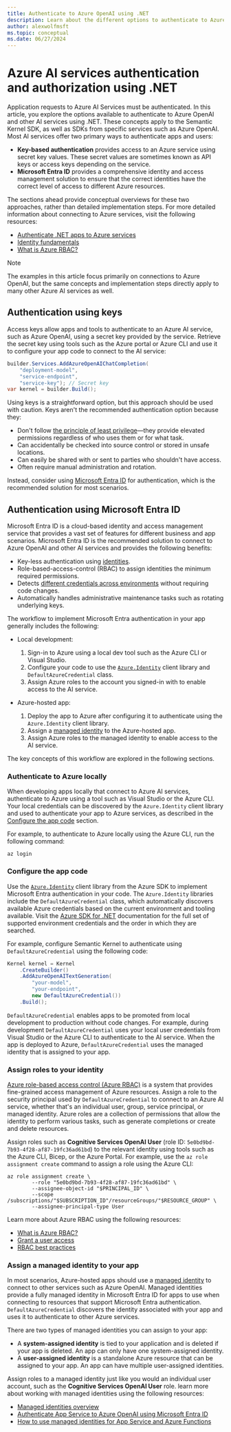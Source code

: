 ```yaml
---
title: Authenticate to Azure OpenAI using .NET
description: Learn about the different options to authenticate to Azure OpenAI and other services using .NET
author: alexwolfmsft
ms.topic: conceptual
ms.date: 06/27/2024
---
```


# Azure AI services authentication and authorization using .NET

Application requests to Azure AI Services must be authenticated. In this article, you explore the options available to authenticate to Azure OpenAI and other AI services using .NET. These concepts apply to the Semantic Kernel SDK, as well as SDKs from specific services such as Azure OpenAI. Most AI services offer two primary ways to authenticate apps and users:

- **Key-based authentication** provides access to an Azure service using secret key values. These secret values are sometimes known as API keys or access keys depending on the service.
- **Microsoft Entra ID** provides a comprehensive identity and access management solution to ensure that the correct identities have the correct level of access to different Azure resources.

The sections ahead provide conceptual overviews for these two approaches, rather than detailed implementation steps. For more detailed information about connecting to Azure services, visit the following resources:

- [Authenticate .NET apps to Azure services](/dotnet/azure/sdk/authentication/)
- [Identity fundamentals](/entra/fundamentals/identity-fundamental-concepts)
- [What is Azure RBAC?](/azure/role-based-access-control/overview)

> [!NOTE]
> The examples in this article focus primarily on connections to Azure OpenAI, but the same concepts and implementation steps directly apply to many other Azure AI services as well.

## Authentication using keys

Access keys allow apps and tools to authenticate to an Azure AI service, such as Azure OpenAI, using a secret key provided by the service. Retrieve the secret key using tools such as the Azure portal or Azure CLI and use it to configure your app code to connect to the AI service:

```csharp
builder.Services.AddAzureOpenAIChatCompletion(
    "deployment-model",
    "service-endpoint",
    "service-key"); // Secret key
var kernel = builder.Build();
```

Using keys is a straightforward option, but this approach should be used with caution. Keys aren't the recommended authentication option because they:

- Don't follow [the principle of least privilege](/entra/identity-platform/secure-least-privileged-access)—they provide elevated permissions regardless of who uses them or for what task.
- Can accidentally be checked into source control or stored in unsafe locations.
- Can easily be shared with or sent to parties who shouldn't have access.
- Often require manual administration and rotation.

Instead, consider using [Microsoft Entra ID](/#explore-microsoft-entra-id) for authentication, which is the recommended solution for most scenarios.

## Authentication using Microsoft Entra ID

Microsoft Entra ID is a cloud-based identity and access management service that provides a vast set of features for different business and app scenarios. Microsoft Entra ID is the recommended solution to connect to Azure OpenAI and other AI services and provides the following benefits:

- Key-less authentication using [identities](/entra/fundamentals/identity-fundamental-concepts).
- Role-based-access-control (RBAC) to assign identities the minimum required permissions.
- Detects [different credentials across environments](/dotnet/api/azure.identity.defaultazurecredential) without requiring code changes.
- Automatically handles administrative maintenance tasks such as rotating underlying keys.

The workflow to implement Microsoft Entra authentication in your app generally includes the following:

- Local development:
    1. Sign-in to Azure using a local dev tool such as the Azure CLI or Visual Studio.
    1. Configure your code to use the [`Azure.Identity`](/dotnet/api/overview/azure/identity-readme) client library and `DefaultAzureCredential` class.
    1. Assign Azure roles to the account you signed-in with to enable access to the AI service.

- Azure-hosted app:
    1. Deploy the app to Azure after configuring it to authenticate using the `Azure.Identity` client library.
    1. Assign a [managed identity](/entra/identity/managed-identities-azure-resources/overview) to the Azure-hosted app.
    1. Assign Azure roles to the managed identity to enable access to the AI service.

The key concepts of this workflow are explored in the following sections.

### Authenticate to Azure locally

When developing apps locally that connect to Azure AI services, authenticate to Azure using a tool such as Visual Studio or the Azure CLI. Your local credentials can be discovered by the `Azure.Identity` client library and used to authenticate your app to Azure services, as described in the [Configure the app code](/#configure-your-app-code) section.

For example, to authenticate to Azure locally using the Azure CLI, run the following command:

```azurecli
az login
```

### Configure the app code

Use the [`Azure.Identity`](/dotnet/api/overview/azure/identity-readme) client library from the Azure SDK to implement Microsoft Entra authentication in your code. The `Azure.Identity` libraries include the `DefaultAzureCredential` class, which automatically discovers available Azure credentials based on the current environment and tooling available. Visit the [Azure SDK for .NET](/dotnet/api/azure.identity.defaultazurecredential) documentation for the full set of supported environment credentials and the order in which they are searched.

For example, configure Semantic Kernel to authenticate using `DefaultAzureCredential` using the following code:

```csharp
Kernel kernel = Kernel
    .CreateBuilder()
    .AddAzureOpenAITextGeneration(
        "your-model",
        "your-endpoint",
        new DefaultAzureCredential())
    .Build();
```

`DefaultAzureCredential` enables apps to be promoted from local development to production without code changes. For example, during development `DefaultAzureCredential` uses your local user credentials from Visual Studio or the Azure CLI to authenticate to the AI service. When the app is deployed to Azure, `DefaultAzureCredential` uses the managed identity that is assigned to your app.

### Assign roles to your identity

[Azure role-based access control (Azure RBAC)](/azure/role-based-access-control) is a system that provides fine-grained access management of Azure resources. Assign a role to the security principal used by `DefaultAzureCredential` to connect to an Azure AI service, whether that's an individual user, group, service principal, or managed identity. Azure roles are a collection of permissions that allow the identity to perform various tasks, such as generate completions or create and delete resources.

Assign roles such as **Cognitive Services OpenAI User** (role ID: `5e0bd9bd-7b93-4f28-af87-19fc36ad61bd`) to the relevant identity using tools such as the Azure CLI, Bicep, or the Azure Portal. For example, use the `az role assignment create` command to assign a role using the Azure CLI:

```azurecli
az role assignment create \
        --role "5e0bd9bd-7b93-4f28-af87-19fc36ad61bd" \
        --assignee-object-id "$PRINCIPAL_ID" \
        --scope /subscriptions/"$SUBSCRIPTION_ID"/resourceGroups/"$RESOURCE_GROUP" \
        --assignee-principal-type User
```

Learn more about Azure RBAC using the following resources:

- [What is Azure RBAC?](/azure/role-based-access-control/overview)
- [Grant a user access](/azure/role-based-access-control/quickstart-assign-role-user-portal)
- [RBAC best practices](/azure/role-based-access-control/best-practices)

### Assign a managed identity to your app

In most scenarios, Azure-hosted apps should use a [managed identity](/entra/identity/managed-identities-azure-resources/overview) to connect to other services such as Azure OpenAI. Managed identities provide a fully managed identity in Microsoft Entra ID for apps to use when connecting to resources that support Microsoft Entra authentication. `DefaultAzureCredential` discovers the identity associated with your app and uses it to authenticate to other Azure services.

There are two types of managed identities you can assign to your app:

- A **system-assigned identity** is tied to your application and is deleted if your app is deleted. An app can only have one system-assigned identity.
- A **user-assigned identity** is a standalone Azure resource that can be assigned to your app. An app can have multiple user-assigned identities.

Assign roles to a managed identity just like you would an individual user account, such as the **Cognitive Services OpenAI User** role. learn more about working with managed identities using the following resources:

- [Managed identities overview](/entra/identity/managed-identities-azure-resources/overview)
- [Authenticate App Service to Azure OpenAI using Microsoft Entra ID](/dotnet/ai/how-to/app-service-aoai-auth?pivots=azure-portal)
- [How to use managed identities for App Service and Azure Functions](/azure/app-service/overview-managed-identity)
